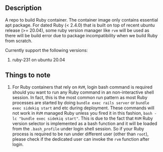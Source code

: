 ## Description

A repo to build Ruby container. The container image only contains essential apt package. For dated Ruby (< 2.4.0) that is built on top of recent ubuntu release (>= 20.04), some ruby version manager like `rvm` will be used as there will be build error due to package incompatibility when we build Ruby from scratch.

Currently support the following versions:

1. ruby-231 on ubuntu 20.04

## Things to note

1. For Ruby containers that rely on `RVM`, login bash command is required should you want to run any Ruby command in an non-interactive shell session. In fact, this is the most common run pattern as most Ruby processes are started by doing `bundle exec rails server` or `bundle exec sidekiq start` and etc during deployment. These commands will not work in `RVM` managed Ruby unless you fired it in this fashion, `bash -lc "bundle exec sidekiq start"`. This is due to the fact that `RVM` Ruby version selector is implemented as a bash function and it will be loaded from the `.bash_profile` under login shell session. So if your Ruby process is required to be run under different user (other than `root`), please check if the dedicated user can invoke the `rvm` function after login.
